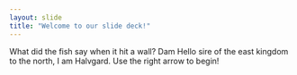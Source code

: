 ```yaml
---
layout: slide
title: "Welcome to our slide deck!"
---
```

What did the fish say when it hit a wall? Dam
Hello sire of the east kingdom to the north, I am Halvgard.
Use the right arrow to begin!
